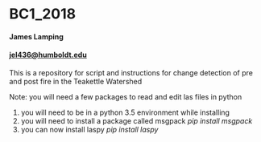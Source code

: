 # BC1_2018
#### James Lamping
#### jel436@humboldt.edu

This is a repository for script and instructions for change detection of pre and post fire in the Teakettle Watershed

Note: you will need a few packages to read and edit las files in python
  1. you will need to be in a python 3.5 environment while installing
  2. you will need to install a package called msgpack *pip install msgpack*
  3. you can now install laspy *pip install laspy*
